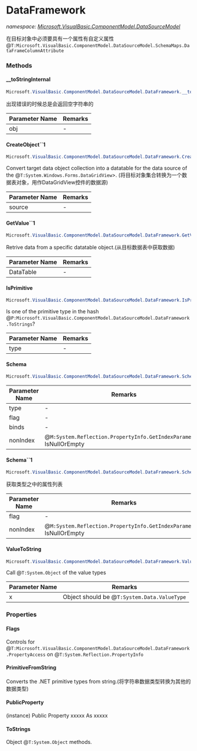 ﻿# DataFramework
_namespace: [Microsoft.VisualBasic.ComponentModel.DataSourceModel](./index.md)_

在目标对象中必须要具有一个属性有自定义属性@``T:Microsoft.VisualBasic.ComponentModel.DataSourceModel.SchemaMaps.DataFrameColumnAttribute``



### Methods

#### __toStringInternal
```csharp
Microsoft.VisualBasic.ComponentModel.DataSourceModel.DataFramework.__toStringInternal(System.Object,System.String)
```
出现错误的时候总是会返回空字符串的

|Parameter Name|Remarks|
|--------------|-------|
|obj|-|


#### CreateObject``1
```csharp
Microsoft.VisualBasic.ComponentModel.DataSourceModel.DataFramework.CreateObject``1(System.Collections.Generic.IEnumerable{``0})
```
Convert target data object collection into a datatable for the data source of the @``T:System.Windows.Forms.DataGridView``>.
 (将目标对象集合转换为一个数据表对象，用作DataGridView控件的数据源)

|Parameter Name|Remarks|
|--------------|-------|
|source|-|


#### GetValue``1
```csharp
Microsoft.VisualBasic.ComponentModel.DataSourceModel.DataFramework.GetValue``1(System.Data.DataTable)
```
Retrive data from a specific datatable object.(从目标数据表中获取数据)

|Parameter Name|Remarks|
|--------------|-------|
|DataTable|-|


#### IsPrimitive
```csharp
Microsoft.VisualBasic.ComponentModel.DataSourceModel.DataFramework.IsPrimitive(System.Type)
```
Is one of the primitive type in the hash @``P:Microsoft.VisualBasic.ComponentModel.DataSourceModel.DataFramework.ToStrings``?

|Parameter Name|Remarks|
|--------------|-------|
|type|-|


#### Schema
```csharp
Microsoft.VisualBasic.ComponentModel.DataSourceModel.DataFramework.Schema(System.Type,Microsoft.VisualBasic.ComponentModel.DataSourceModel.DataFramework.PropertyAccess,System.Reflection.BindingFlags,System.Boolean)
```


|Parameter Name|Remarks|
|--------------|-------|
|type|-|
|flag|-|
|binds|-|
|nonIndex|@``M:System.Reflection.PropertyInfo.GetIndexParameters`` IsNullOrEmpty|


#### Schema``1
```csharp
Microsoft.VisualBasic.ComponentModel.DataSourceModel.DataFramework.Schema``1(Microsoft.VisualBasic.ComponentModel.DataSourceModel.DataFramework.PropertyAccess,System.Boolean)
```
获取类型之中的属性列表

|Parameter Name|Remarks|
|--------------|-------|
|flag|-|
|nonIndex|@``M:System.Reflection.PropertyInfo.GetIndexParameters`` IsNullOrEmpty|


#### ValueToString
```csharp
Microsoft.VisualBasic.ComponentModel.DataSourceModel.DataFramework.ValueToString(System.Object)
```
Call @``T:System.Object`` of the value types

|Parameter Name|Remarks|
|--------------|-------|
|x|Object should be @``T:System.Data.ValueType``|



### Properties

#### Flags
Controls for @``T:Microsoft.VisualBasic.ComponentModel.DataSourceModel.DataFramework.PropertyAccess`` on @``T:System.Reflection.PropertyInfo``
#### PrimitiveFromString
Converts the .NET primitive types from string.(将字符串数据类型转换为其他的数据类型)
#### PublicProperty
(instance) Public Property xxxxx As xxxxx
#### ToStrings
Object @``T:System.Object`` methods.
